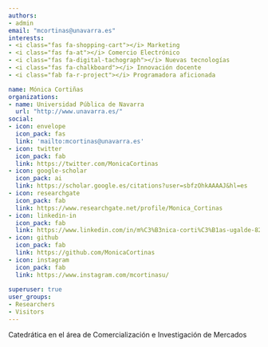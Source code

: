 ```yaml
---
authors:
- admin
email: "mcortinas@unavarra.es"
interests:
- <i class="fas fa-shopping-cart"></i> Marketing 
- <i class="fas fa-at"></i> Comercio Electrónico 
- <i class="fas fa-digital-tachograph"></i> Nuevas tecnologías 
- <i class="fas fa-chalkboard"></i> Innovación docente 
- <i class="fab fa-r-project"></i> Programadora aficionada

name: Mónica Cortiñas
organizations:
- name: Universidad Pública de Navarra
  url: "http://www.unavarra.es/"
social:
- icon: envelope
  icon_pack: fas
  link: 'mailto:mcortinas@unavarra.es'
- icon: twitter
  icon_pack: fab
  link: https://twitter.com/MonicaCortinas
- icon: google-scholar
  icon_pack: ai
  link: https://scholar.google.es/citations?user=sbfzOhkAAAAJ&hl=es
- icon: researchgate
  icon_pack: fab
  link: https://www.researchgate.net/profile/Monica_Cortinas    
- icon: linkedin-in
  icon_pack: fab
  link: https://www.linkedin.com/in/m%C3%B3nica-corti%C3%B1as-ugalde-82043033/ 
- icon: github
  icon_pack: fab
  link: https://github.com/MonicaCortinas
- icon: instagram
  icon_pack: fab
  link: https://www.instagram.com/mcortinasu/ 
  
superuser: true
user_groups:
- Researchers
- Visitors
---
```


Catedrática en el área de Comercialización e Investigación de Mercados

